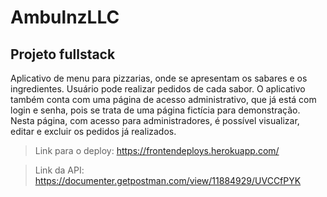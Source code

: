 # AmbulnzLLC
## Projeto fullstack

Aplicativo de menu para pizzarias, onde se apresentam os sabares e os ingredientes. Usuário pode realizar pedidos de cada sabor. O aplicativo também conta com uma página de acesso administrativo, que já está com login e senha, pois se trata de uma página fictícia para demonstração. Nesta página, com acesso para administradores, é possível visualizar, editar e excluir os pedidos já realizados.

>Link para o deploy: https://frontendeploys.herokuapp.com/

>Link da API: https://documenter.getpostman.com/view/11884929/UVCCfPYK
